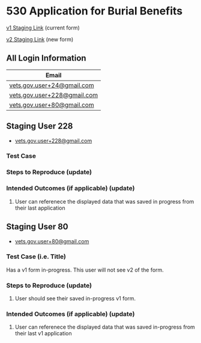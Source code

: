 # 530 Application for Burial Benefits

[v1 Staging Link](https://staging.va.gov/burials-and-memorials/application/530/introduction) (current form)

[v2 Staging Link](https://staging.va.gov/burials-and-memorials-v2/application/530/introduction) (new form)

## All Login Information
| Email                         |
| ----------------------------- |
| vets.gov.user+24@gmail.com   |
| vets.gov.user+228@gmail.com   |
| vets.gov.user+80@gmail.com   |

## Staging User 228
- vets.gov.user+228@gmail.com

### Test Case


### Steps to Reproduce (update)


### Intended Outcomes (if applicable) (update)
1. User can referenece the displayed data that was saved in progress from their last application

## Staging User 80

- vets.gov.user+80@gmail.com 


### Test Case (i.e. Title)
Has a v1 form in-progress. This user will not see v2 of the form.

### Steps to Reproduce (update)
1. User should see their saved in-progress v1 form.

### Intended Outcomes (if applicable) (update)
1. User can referenece the displayed data that was saved in-progress from their last v1 application
